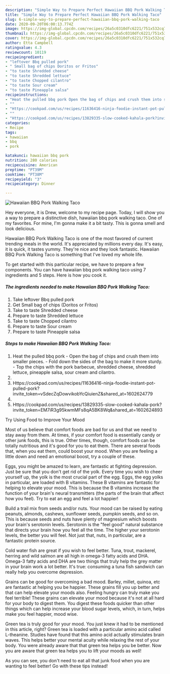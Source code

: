 ```yaml
---
description: "Simple Way to Prepare Perfect Hawaiian BBQ Pork Walking Taco"
title: "Simple Way to Prepare Perfect Hawaiian BBQ Pork Walking Taco"
slug: 6-simple-way-to-prepare-perfect-hawaiian-bbq-pork-walking-taco
date: 2020-09-20T06:00:13.774Z
image: https://img-global.cpcdn.com/recipes/26a5c0310dfc6221/751x532cq70/hawaiian-bbq-pork-walking-taco-recipe-main-photo.jpg
thumbnail: https://img-global.cpcdn.com/recipes/26a5c0310dfc6221/751x532cq70/hawaiian-bbq-pork-walking-taco-recipe-main-photo.jpg
cover: https://img-global.cpcdn.com/recipes/26a5c0310dfc6221/751x532cq70/hawaiian-bbq-pork-walking-taco-recipe-main-photo.jpg
author: Etta Campbell
ratingvalue: 4.3
reviewcount: 10119
recipeingredient:
- "leftover Bbq pulled pork"
- " Small bag of chips Doritos or Fritos"
- "to taste Shredded cheese"
- "to taste Shredded lettuce"
- "to taste Chopped cilantro"
- "to taste Sour cream"
- "to taste Pineapple salsa"
recipeinstructions:
- "Heat the pulled bbq pork Open the bag of chips and crush them into smaller pieces. Fold down the sides of the bag to make it more sturdy. Top the chips with the pork barbecue, shredded cheese, shredded lettuce, pineapple salsa, sour cream and cilantro."
- ""
- "Https://cookpad.com/us/recipes/11636416-ninja-foodie-instant-pot-pulled-pork?invite_token=vSdecZqDowvikobYcQiuienZ&amp;shared_at=1602624779"
- ""
- "Https://cookpad.com/us/recipes/13829335-slow-cooked-kahala-pork?invite_token=EM7iR3g95kwmMFs8qA5BK8Wq&amp;shared_at=1602624893"
categories:
- Recipe
tags:
- hawaiian
- bbq
- pork

katakunci: hawaiian bbq pork 
nutrition: 280 calories
recipecuisine: American
preptime: "PT39M"
cooktime: "PT38M"
recipeyield: "3"
recipecategory: Dinner

---
```



![Hawaiian BBQ Pork Walking Taco](https://img-global.cpcdn.com/recipes/26a5c0310dfc6221/751x532cq70/hawaiian-bbq-pork-walking-taco-recipe-main-photo.jpg)

Hey everyone, it is Drew, welcome to my recipe page. Today, I will show you a way to prepare a distinctive dish, hawaiian bbq pork walking taco. One of my favorites. For mine, I'm gonna make it a bit tasty. This is gonna smell and look delicious.

Hawaiian BBQ Pork Walking Taco is one of the most favored of current trending meals in the world. It's appreciated by millions every day. It's easy, it is quick, it tastes yummy. They're nice and they look fantastic. Hawaiian BBQ Pork Walking Taco is something that I've loved my whole life.




To get started with this particular recipe, we have to prepare a few components. You can have hawaiian bbq pork walking taco using 7 ingredients and 5 steps. Here is how you cook it.

<!--inarticleads1-->

##### The ingredients needed to make Hawaiian BBQ Pork Walking Taco:

1. Take leftover Bbq pulled pork
1. Get  Small bag of chips (Doritos or Fritos)
1. Take to taste Shredded cheese
1. Prepare to taste Shredded lettuce
1. Take to taste Chopped cilantro
1. Prepare to taste Sour cream
1. Prepare to taste Pineapple salsa




<!--inarticleads2-->

##### Steps to make Hawaiian BBQ Pork Walking Taco:

1. Heat the pulled bbq pork - Open the bag of chips and crush them into smaller pieces. - Fold down the sides of the bag to make it more sturdy. - Top the chips with the pork barbecue, shredded cheese, shredded lettuce, pineapple salsa, sour cream and cilantro.
1. 
1. Https://cookpad.com/us/recipes/11636416-ninja-foodie-instant-pot-pulled-pork?invite_token=vSdecZqDowvikobYcQiuienZ&amp;shared_at=1602624779
1. 
1. Https://cookpad.com/us/recipes/13829335-slow-cooked-kahala-pork?invite_token=EM7iR3g95kwmMFs8qA5BK8Wq&amp;shared_at=1602624893




Try Using Food to Improve Your Mood


Most of us believe that comfort foods are bad for us and that we need to stay away from them. At times, if your comfort food is essentially candy or other junk foods, this is true. Other times, though, comfort foods can be totally nutritious and it's good for you to eat them. There are several foods that, when you eat them, could boost your mood. When you are feeling a little down and need an emotional boost, try a couple of these.

Eggs, you might be amazed to learn, are fantastic at fighting depression. Just be sure that you don't get rid of the yolk. Every time you wish to cheer yourself up, the yolk is the most crucial part of the egg. Eggs, the egg yolks in particular, are loaded with B vitamins. These B vitamins are fantastic for helping to elevate your mood. This is because the B vitamins increase the function of your brain's neural transmitters (the parts of the brain that affect how you feel). Try to eat an egg and feel a lot happier!

Build a trail mix from seeds and/or nuts. Your mood can be raised by eating peanuts, almonds, cashews, sunflower seeds, pumpkin seeds, and so on. This is because seeds and nuts have plenty of magnesium which boosts your brain's serotonin levels. Serotonin is the "feel good" natural substance that directs your brain how you feel all the time. The higher your serotonin levels, the better you will feel. Not just that, nuts, in particular, are a fantastic protein source.

Cold water fish are great if you wish to feel better. Tuna, trout, mackerel, herring and wild salmon are all high in omega-3 fatty acids and DHA. Omega-3 fatty acids and DHA are two things that truly help the grey matter in your brain work a lot better. It's true: consuming a tuna fish sandwich can really help you overcome depression. 

Grains can be good for overcoming a bad mood. Barley, millet, quinoa, etc are fantastic at helping you be happier. These grains fill you up better and that can help elevate your moods also. Feeling hungry can truly make you feel terrible! These grains can elevate your mood because it's not at all hard for your body to digest them. You digest these foods quicker than other things which can help increase your blood sugar levels, which, in turn, helps make you feel happier, mood wise.

Green tea is truly good for your mood. You just knew it had to be mentioned in this article, right? Green tea is loaded with a particular amino acid called L-theanine. Studies have found that this amino acid actually stimulates brain waves. This helps better your mental acuity while relaxing the rest of your body. You were already aware that that green tea helps you be better. Now you are aware that green tea helps you to lift your moods as well!

As you can see, you don't need to eat all that junk food when you are wanting to feel better! Go  with  these tips  instead!

